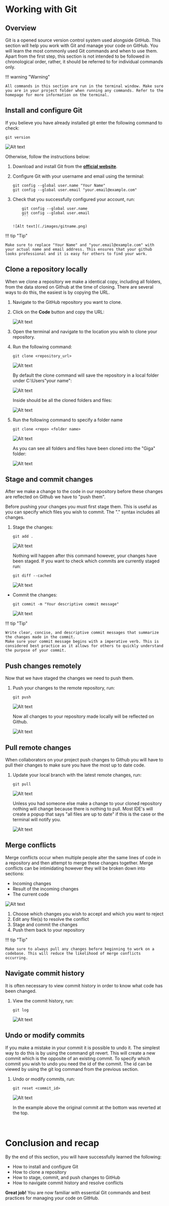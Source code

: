 # Working with Git 

## Overview
Git is a opened source version control system used alongside GitHub. This section will help you work with Git and manage your code on GitHub. You will learn the most commonly used Git commands and when to use them. Apart from the first step, this section is not intended to be followed in chronological order, rather, it should be referred to for individual commands only.

!!! warning "Warning"

    All commands in this section are run in the terminal window. Make sure you are in your project folder when running any commands. Refer to the homepage for more information on the terminal.

## Install and configure Git

If you believe you have already installed git enter the following command to check:

```git
git version
```

![Alt text](./images/gitversion.png)

Otherwise, follow the instructions below:

1. Download and install Git from the [**official website**](https://git-scm.com/downloads).
2. Configure Git with your username and email using the terminal:

    ```git
    git config --global user.name "Your Name"
    git config --global user.email "your.email@example.com"
    ```

3. Check that you successfully configured your account, run:

    ```git
        git config --global user.name 
        git config --global user.email 
        ```
    
    ![Alt text](./images/gitname.png)

!!! tip "Tip"

    Make sure to replace "Your Name" and "your.email@example.com" with your actual name and email address. This ensures that your github looks professional and it is easy for others to find your work.

## Clone a repository locally

When we clone a repository we make a identical copy, including all folders, from the data stored on Github at the time of cloning. There are several ways to do this, the easiest is by copying the URL. 

1. Navigate to the GitHub repository you want to clone.
2. Click on the **Code** button and copy the URL:

    ![Alt text](./images/clone.png)

3. Open the terminal and navigate to the location you wish to clone your repository.

4. Run the following command:

    ```git
    git clone <repository_url>
    ```

    ![Alt text](./images/gitcloneex.png)

    By default the clone command will save the repository in a local folder under C:\Users\"your name":

    ![Alt text](./images/gitsave.png)

    Inside should be all the cloned folders and files:

    ![Alt text](./images/gitclonecontents.png)

5. Run the following command to specify a folder name 

    ```git
    git clone <repo> <folder name>
    ```

    ![Alt text](./images/gitclone.png)

    As you can see all folders and files have been cloned into the "Giga" folder:

    ![Alt text](./images/gigagit.png)

##  Stage and commit changes

After we make a change to the code in our repository before these changes are reflected on Github we have to "push them". 

Before pushing your changes you must first stage them. This is useful as you can specify which files you wish to commit. The "." syntax includes all changes.

1. Stage the changes:

    ```git
    git add .
    ```
    ![Alt text](./images/gitadd.png)

    Nothing will happen after this command however, your changes have been staged. If you want to check which commits are currently staged run:
    
    ```git
    git diff --cached
    ```
    ![Alt text](./images/gitdiff.png)

- Commit the changes:

    ```git
    git commit -m "Your descriptive commit message"
    ```
    ![Alt text](./images/gitcommit.png)

!!! tip "Tip"

    Write clear, concise, and descriptive commit messages that summarize the changes made in the commit.
    Make sure your commit message begins with a imperative verb. This is considered best practice as it allows for others to quickly understand the purpose of your commit.

## Push changes remotely

Now that we have staged the changes we need to push them.

1. Push your changes to the remote repository, run:

    ```git
    git push
    ```

    ![Alt text](./images/gitpush.png)

    Now all changes to your repository made locally will be reflected on Github. 

    ![Alt text](./images/commitresult.png)

##  Pull remote changes

When collaborators on your project push changes to Github you will have to pull their changes to make sure you have the most up to date code. 

1. Update your local branch with the latest remote changes, run:

    ```git
    git pull
    ```

    ![Alt text](./images/gitpull.png)

    Unless you had someone else make a change to your cloned repository nothing will change because there is nothing to pull. Most IDE's will create a popup that says "all files are up to date" if this is the case or the terminal will notify you.

    ![Alt text](./images/gitpullnoresult.png)

## Merge conflicts

Merge conflicts occur when multiple people alter the same lines of code in a repository and then attempt to merge these changes together. Merge conflicts can be intimidating however they will be broken down into sections:

- Incoming changes 
- Result of the incoming changes
- The current code 

![Alt text](./images/gitconflict.png)

1. Choose which changes you wish to accept and which you want to reject
2. Edit any file(s) to resolve the conflict
3. Stage and commit the changes
4. Push them back to your repository

!!! tip "Tip"

    Make sure to always pull any changes before beginning to work on a codebase. This will reduce the likelihood of merge conflicts occurring.

## Navigate commit history

It is often necessary to view commit history in order to know what code has been changed.

1. View the commit history, run:

    ```git
    git log
    ```
    ![Alt text](./images/gitlog.png)

## Undo or modify commits

If you make a mistake in your commit it is possible to undo it. The simplest way to do this is by using the command git revert. This will create a new commit which is the opposite of an existing commit. To specify which commit you wish to undo you need the id of the commit. The id can be viewed by using the git log command from the previous section.

1. Undo or modify commits, run:

    ```git
    git reset <commit_id>
    ```

    ![Alt text](./images/gitrevert.png)

    In the example above the original commit at the bottom was reverted at the top. 

&nbsp;

# Conclusion and recap

By the end of this section, you will have successfully learned the following:

- How to install and configure Git
- How to clone a repository 
- How to stage, commit, and push changes to GitHub
- How to navigate commit history and resolve conflicts

**Great job!** You are now familiar with essential Git commands and best practices for managing your code on GitHub.
